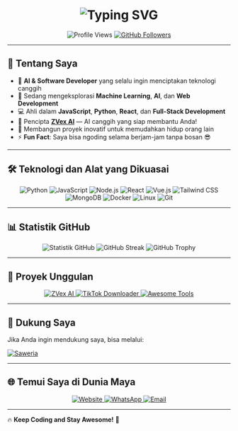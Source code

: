<h1 align="center">
  <img src="https://readme-typing-svg.demolab.com?font=Fira+Code&size=35&pause=500&color=00FFFF&center=true&vCenter=true&width=600&lines=Hi+%F0%9F%91%8B%2C+I'm+ZVex!;Welcome+to+my+GitHub+Profile!;Let's+Create+Something+Awesome!+%F0%9F%92%BB" alt="Typing SVG" />
</h1>

<p align="center">
  <img src="https://komarev.com/ghpvc/?username=ZVex-Dev&label=Profile%20Views&color=00FFFF&style=flat" alt="Profile Views" />
  <a href="https://github.com/ZVex-Dev?tab=followers">
    <img src="https://img.shields.io/github/followers/ZVex-Dev?label=Followers&style=social" alt="GitHub Followers" />
  </a>
</p>

---

## 🚀 Tentang Saya  

- 🧠 **AI & Software Developer** yang selalu ingin menciptakan teknologi canggih
- 🌱 Sedang mengeksplorasi **Machine Learning**, **AI**, dan **Web Development**
- 💻 Ahli dalam **JavaScript**, **Python**, **React**, dan **Full-Stack Development**
- 🎯 Pencipta **[ZVex AI](https://zvexai.com)** — AI canggih yang siap membantu Anda!
- 🌟 Membangun proyek inovatif untuk memudahkan hidup orang lain
- ⚡ **Fun Fact**: Saya bisa ngoding selama berjam-jam tanpa bosan 😎

---

## 🛠️ Teknologi dan Alat yang Dikuasai

<p align="center">
  <img src="https://img.shields.io/badge/Python-3776AB?style=for-the-badge&logo=python&logoColor=white" alt="Python" />
  <img src="https://img.shields.io/badge/JavaScript-F7DF1E?style=for-the-badge&logo=javascript&logoColor=black" alt="JavaScript" />
  <img src="https://img.shields.io/badge/Node.js-339933?style=for-the-badge&logo=nodedotjs&logoColor=white" alt="Node.js" />
  <img src="https://img.shields.io/badge/React-61DAFB?style=for-the-badge&logo=react&logoColor=black" alt="React" />
  <img src="https://img.shields.io/badge/Vue.js-4FC08D?style=for-the-badge&logo=vuedotjs&logoColor=white" alt="Vue.js" />
  <img src="https://img.shields.io/badge/Tailwind_CSS-38B2AC?style=for-the-badge&logo=tailwind-css&logoColor=white" alt="Tailwind CSS" />
  <img src="https://img.shields.io/badge/MongoDB-4EA94B?style=for-the-badge&logo=mongodb&logoColor=white" alt="MongoDB" />
  <img src="https://img.shields.io/badge/Docker-2496ED?style=for-the-badge&logo=docker&logoColor=white" alt="Docker" />
  <img src="https://img.shields.io/badge/Linux-FCC624?style=for-the-badge&logo=linux&logoColor=black" alt="Linux" />
  <img src="https://img.shields.io/badge/Git-F05032?style=for-the-badge&logo=git&logoColor=white" alt="Git" />
</p>

---

## 📊 Statistik GitHub

<p align="center">
  <img src="https://github-readme-stats.vercel.app/api?username=ZVex-Dev&show_icons=true&theme=tokyonight" alt="Statistik GitHub" />
  <img src="https://github-readme-streak-stats.herokuapp.com/?user=ZVex-Dev&theme=tokyonight" alt="GitHub Streak" />
  <img src="https://github-profile-trophy.vercel.app/?username=ZVex-Dev&theme=tokyonight&no-frame=true&column=7" alt="GitHub Trophy" />
</p>

---

## 🎨 Proyek Unggulan

<p align="center">
  <a href="https://github.com/ZVex-Dev/ZVex-AI">
    <img src="https://github-readme-stats.vercel.app/api/pin/?username=ZVex-Dev&repo=ZVex-AI&theme=tokyonight" alt="ZVex AI" />
  </a>
  <a href="https://github.com/ZVex-Dev/TikTok-Downloader">
    <img src="https://github-readme-stats.vercel.app/api/pin/?username=ZVex-Dev&repo=TikTok-Downloader&theme=tokyonight" alt="TikTok Downloader" />
  </a>
  <a href="https://github.com/ZVex-Dev/Awesome-Tools">
    <img src="https://github-readme-stats.vercel.app/api/pin/?username=ZVex-Dev&repo=Awesome-Tools&theme=tokyonight" alt="Awesome Tools" />
  </a>
</p>

---

## 💖 Dukung Saya

Jika Anda ingin mendukung saya, bisa melalui:  

[![Saweria](https://img.shields.io/badge/Saweria-F79D00?style=for-the-badge&logo=ko-fi&logoColor=white)](https://saweria.co/ZVexDev)

---

## 🌐 Temui Saya di Dunia Maya

<p align="center">
  <a href="https://zvexai.com">
    <img src="https://img.shields.io/badge/Website-00FFFF?style=for-the-badge&logo=google-chrome&logoColor=black" alt="Website" />
  </a>
  <a href="https://wa.me/yourwhatsapp">
    <img src="https://img.shields.io/badge/WhatsApp-25D366?style=for-the-badge&logo=whatsapp&logoColor=white" alt="WhatsApp" />
  </a>
  <a href="mailto:zvexdev@example.com">
    <img src="https://img.shields.io/badge/Email-D14836?style=for-the-badge&logo=gmail&logoColor=white" alt="Email" />
  </a>
</p>

---

🔥 **Keep Coding and Stay Awesome!** 🚀

